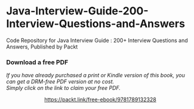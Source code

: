 # Java-Interview-Guide-200-Interview-Questions-and-Answers
Code Repository for Java Interview Guide : 200+ Interview Questions and Answers, Published by Packt
### Download a free PDF

 <i>If you have already purchased a print or Kindle version of this book, you can get a DRM-free PDF version at no cost.<br>Simply click on the link to claim your free PDF.</i>
<p align="center"> <a href="https://packt.link/free-ebook/9781789132328">https://packt.link/free-ebook/9781789132328 </a> </p>